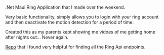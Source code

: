 .Net Maui Ring Application that I made over the weekend.

Very basic functionality, simply allows you to login with your ring account and then deactivate the motion detection for a period of time.

Created this as my parents kept showing me vidoes of me getting home after nights out... Never again.

[Repo](https://github.com/dgreif/ring?tab=readme-ov-file) that I found very helpful for finding all the Ring Api endpoints.
